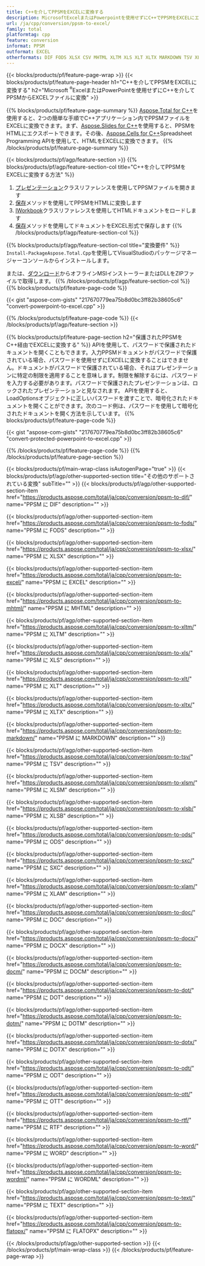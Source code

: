 ```yaml
---
title: C++を介してPPSMをEXCELに変換する
description: MicrosoftExcelまたはPowerpointを使用せずにC++でPPSMをEXCELにエクスポートする
url: /ja/cpp/conversion/ppsm-to-excel/
family: total
platformtag: cpp
feature: conversion
informat: PPSM
outformat: EXCEL
otherformats: DIF FODS XLSX CSV MHTML XLTM XLS XLT XLTX MARKDOWN TSV XLSM XLSB ODS SXC XLAM DOC DOCX DOCM DOT DOTM DOTX ODT OTT RTF WORD WORDML TEXT FLATOPX
---
```

{{< blocks/products/pf/feature-page-wrap >}}
{{< blocks/products/pf/feature-page-header h1="C++を介してPPSMをEXCELに変換する" h2="Microsoft <sup>&reg;</sup>ExcelまたはPowerPointを使用せずにC++を介してPPSMからEXCELファイルに変換" >}}

{{% blocks/products/pf/feature-page-summary %}}
[Aspose.Total for C++](https://products.aspose.com/total/cpp/)を使用すると、2つの簡単な手順でC++アプリケーション内でPPSMファイルをEXCELに変換できます。まず、[Aspose.Slides for C++](https://products.aspose.com/slides/cpp/)を使用すると、PPSMをHTMLにエクスポートできます。その後、[Aspose.Cells for C++](https://products.aspose.com/cells/cpp/)Spreadsheet Programming APIを使用して、HTMLをEXCELに変換できます。 
{{% /blocks/products/pf/feature-page-summary  %}}

{{< blocks/products/pf/agp/feature-section >}}
{{% blocks/products/pf/agp/feature-section-col title="C++を介してPPSMをEXCELに変換する方法" %}}
1. [プレゼンテーション](https://reference.aspose.com/slides/cpp/class/aspose.slides.presentation)クラスリファレンスを使用してPPSMファイルを開きます
2. [保存](https://reference.aspose.com/slides/cpp/class/aspose.slides.presentation#a06fe2a156063c8c3e5ada2713bb697ba)メソッドを使用してPPSMをHTMLに変換します
3. [IWorkbook](https://reference.aspose.com/cells/cpp/class/aspose.cells.i_workbook)クラスリファレンスを使用してHTMLドキュメントをロードします
4. [保存](https://reference.aspose.com/cells/cpp/class/aspose.cells.i_workbook#a5dc7de23f7ceba76a05dc1d49f51502e)メソッドを使用してドキュメントをEXCEL形式で保存します
{{% /blocks/products/pf/agp/feature-section-col %}}

{{% blocks/products/pf/agp/feature-section-col title="変換要件" %}}
```Install-PackageAspose.Total.Cpp```を使用してVisualStudioのパッケージマネージャーコンソールからインストールします。

または、[ダウンロード](https://downloads.aspose.com/total/cpp)からオフラインMSIインストーラーまたはDLLをZIPファイルで取得します。
{{% /blocks/products/pf/agp/feature-section-col %}}
{{% blocks/products/pf/feature-page-code %}}

{{< gist "aspose-com-gists" "217670779ea75b8d0bc3ff82b38605c6" "convert-powerpoint-to-excel.cpp" >}}


{{% /blocks/products/pf/feature-page-code %}}
{{< /blocks/products/pf/agp/feature-section >}}

{{% blocks/products/pf/feature-page-section  h2="保護されたPPSMをC++経由でEXCELに変換する" %}}
APIを使用して、パスワードで保護されたドキュメントを開くこともできます。入力PPSMドキュメントがパスワードで保護されている場合、パスワードを使用せずにEXCELに変換することはできません。ドキュメントがパスワードで保護されている場合、それはプレゼンテーションに特定の制限を適用することを意味します。制限を解除するには、パスワードを入力する必要があります。パスワードで保護されたプレゼンテーションは、ロックされたプレゼンテーションと見なされます。 APIを使用すると、LoadOptionsオブジェクトに正しいパスワードを渡すことで、暗号化されたドキュメントを開くことができます。次のコード例は、パスワードを使用して暗号化されたドキュメントを開く方法を示しています。
{{% blocks/products/pf/feature-page-code %}}

{{< gist "aspose-com-gists" "217670779ea75b8d0bc3ff82b38605c6" "convert-protected-powerpoint-to-excel.cpp" >}}
{{% /blocks/products/pf/feature-page-code  %}}
{{% /blocks/products/pf/feature-page-section %}}

{{< blocks/products/pf/main-wrap-class isAutogenPage="true" >}}
{{< blocks/products/pf/agp/other-supported-section title="その他のサポートされている変換" subTitle="" >}}
{{< blocks/products/pf/agp/other-supported-section-item href="https://products.aspose.com/total/ja/cpp/conversion/ppsm-to-dif/" name="PPSM に DIF" description="" >}}

{{< blocks/products/pf/agp/other-supported-section-item href="https://products.aspose.com/total/ja/cpp/conversion/ppsm-to-fods/" name="PPSM に FODS" description="" >}}

{{< blocks/products/pf/agp/other-supported-section-item href="https://products.aspose.com/total/ja/cpp/conversion/ppsm-to-xlsx/" name="PPSM に XLSX" description="" >}}

{{< blocks/products/pf/agp/other-supported-section-item href="https://products.aspose.com/total/ja/cpp/conversion/ppsm-to-excel/" name="PPSM に EXCEL" description="" >}}

{{< blocks/products/pf/agp/other-supported-section-item href="https://products.aspose.com/total/ja/cpp/conversion/ppsm-to-mhtml/" name="PPSM に MHTML" description="" >}}

{{< blocks/products/pf/agp/other-supported-section-item href="https://products.aspose.com/total/ja/cpp/conversion/ppsm-to-xltm/" name="PPSM に XLTM" description="" >}}

{{< blocks/products/pf/agp/other-supported-section-item href="https://products.aspose.com/total/ja/cpp/conversion/ppsm-to-xls/" name="PPSM に XLS" description="" >}}

{{< blocks/products/pf/agp/other-supported-section-item href="https://products.aspose.com/total/ja/cpp/conversion/ppsm-to-xlt/" name="PPSM に XLT" description="" >}}

{{< blocks/products/pf/agp/other-supported-section-item href="https://products.aspose.com/total/ja/cpp/conversion/ppsm-to-xltx/" name="PPSM に XLTX" description="" >}}

{{< blocks/products/pf/agp/other-supported-section-item href="https://products.aspose.com/total/ja/cpp/conversion/ppsm-to-markdown/" name="PPSM に MARKDOWN" description="" >}}

{{< blocks/products/pf/agp/other-supported-section-item href="https://products.aspose.com/total/ja/cpp/conversion/ppsm-to-tsv/" name="PPSM に TSV" description="" >}}

{{< blocks/products/pf/agp/other-supported-section-item href="https://products.aspose.com/total/ja/cpp/conversion/ppsm-to-xlsm/" name="PPSM に XLSM" description="" >}}

{{< blocks/products/pf/agp/other-supported-section-item href="https://products.aspose.com/total/ja/cpp/conversion/ppsm-to-xlsb/" name="PPSM に XLSB" description="" >}}

{{< blocks/products/pf/agp/other-supported-section-item href="https://products.aspose.com/total/ja/cpp/conversion/ppsm-to-ods/" name="PPSM に ODS" description="" >}}

{{< blocks/products/pf/agp/other-supported-section-item href="https://products.aspose.com/total/ja/cpp/conversion/ppsm-to-sxc/" name="PPSM に SXC" description="" >}}

{{< blocks/products/pf/agp/other-supported-section-item href="https://products.aspose.com/total/ja/cpp/conversion/ppsm-to-xlam/" name="PPSM に XLAM" description="" >}}

{{< blocks/products/pf/agp/other-supported-section-item href="https://products.aspose.com/total/ja/cpp/conversion/ppsm-to-doc/" name="PPSM に DOC" description="" >}}

{{< blocks/products/pf/agp/other-supported-section-item href="https://products.aspose.com/total/ja/cpp/conversion/ppsm-to-docx/" name="PPSM に DOCX" description="" >}}

{{< blocks/products/pf/agp/other-supported-section-item href="https://products.aspose.com/total/ja/cpp/conversion/ppsm-to-docm/" name="PPSM に DOCM" description="" >}}

{{< blocks/products/pf/agp/other-supported-section-item href="https://products.aspose.com/total/ja/cpp/conversion/ppsm-to-dot/" name="PPSM に DOT" description="" >}}

{{< blocks/products/pf/agp/other-supported-section-item href="https://products.aspose.com/total/ja/cpp/conversion/ppsm-to-dotm/" name="PPSM に DOTM" description="" >}}

{{< blocks/products/pf/agp/other-supported-section-item href="https://products.aspose.com/total/ja/cpp/conversion/ppsm-to-dotx/" name="PPSM に DOTX" description="" >}}

{{< blocks/products/pf/agp/other-supported-section-item href="https://products.aspose.com/total/ja/cpp/conversion/ppsm-to-odt/" name="PPSM に ODT" description="" >}}

{{< blocks/products/pf/agp/other-supported-section-item href="https://products.aspose.com/total/ja/cpp/conversion/ppsm-to-ott/" name="PPSM に OTT" description="" >}}

{{< blocks/products/pf/agp/other-supported-section-item href="https://products.aspose.com/total/ja/cpp/conversion/ppsm-to-rtf/" name="PPSM に RTF" description="" >}}

{{< blocks/products/pf/agp/other-supported-section-item href="https://products.aspose.com/total/ja/cpp/conversion/ppsm-to-word/" name="PPSM に WORD" description="" >}}

{{< blocks/products/pf/agp/other-supported-section-item href="https://products.aspose.com/total/ja/cpp/conversion/ppsm-to-wordml/" name="PPSM に WORDML" description="" >}}

{{< blocks/products/pf/agp/other-supported-section-item href="https://products.aspose.com/total/ja/cpp/conversion/ppsm-to-text/" name="PPSM に TEXT" description="" >}}

{{< blocks/products/pf/agp/other-supported-section-item href="https://products.aspose.com/total/ja/cpp/conversion/ppsm-to-flatopx/" name="PPSM に FLATOPX" description="" >}}


{{< /blocks/products/pf/agp/other-supported-section >}}
{{< /blocks/products/pf/main-wrap-class >}}
{{< /blocks/products/pf/feature-page-wrap >}}